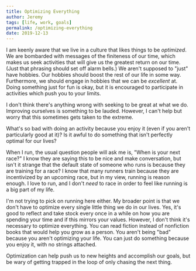 ```yaml
---
title: Optimizing Everything
author: Jeremy
tags: [life, work, goals]
permalink: /optimizing-everything
date: 2019-12-13
---
```


I am keenly aware that we live in a culture that likes things to be *optimized*. We are bombarded with messages of the finiteness of our time, which makes us seek activities that will give us the greatest return on our time. (Just that phrasing should set off alarm bells.) We aren't supposed to "just" have hobbies. Our hobbies should boost the rest of our life in some way. Furthermore, we should engage in hobbies that we can be *excellent* at. Doing something just for fun is okay, but it is encouraged to participate in activities which push you to your limits.

I don't think there's anything wrong with seeking to be great at what we do. Improving ourselves is something to be lauded. However, I can't help but worry that this sometimes gets taken to the extreme.

What's so bad with doing an activity because you enjoy it (even if you aren't particularly good at it)? Is it awful to do something that isn't perfectly optimal for our lives?

When I run, the usual question people will ask me is, "When is your next race?" I know they are saying this to be nice and make conversation, but isn't it strange that the default state of someone who runs is because they are training for a race? I know that many runners train because they are incentivized by an upcoming race, but in my view, running is reason enough. I love to run, and I don't *need* to race in order to feel like running is a big part of my life.

I'm not trying to pick on running here either. My broader point is that we don't have to optimize every single little thing we do in our lives. Yes, it's good to reflect and take stock every once in a while on how you are spending your time and if this mirrors your values. However, I don't think it's necessary to optimize everything. You can read fiction instead of nonfiction books that would help you grow as a person. You aren't being "bad" because you aren't optimizing your life. You can just do something because you enjoy it, with no strings attached.

Optimization can help push us to new heights and accomplish our goals, but be wary of getting trapped in the loop of only chasing the next thing.

